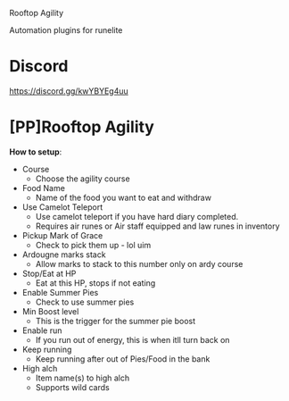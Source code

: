 Rooftop Agility 

Automation plugins for runelite

# Discord
https://discord.gg/kwYBYEg4uu

# [PP]Rooftop Agility

**How to setup**:

- Course
  - Choose the agility course
- Food Name
  - Name of the food you want to eat and withdraw
- Use Camelot Teleport
  - Use camelot teleport if you have hard diary completed.
  - Requires air runes or Air staff equipped and law runes in inventory
- Pickup Mark of Grace
  - Check to pick them up - lol uim
- Ardougne marks stack
  - Allow marks to stack to this number only on ardy course
- Stop/Eat at HP
  - Eat at this HP, stops if not eating
- Enable Summer Pies
  - Check to use summer pies
- Min Boost level
  - This is the trigger for the summer pie boost
- Enable run
  - If you run out of energy, this is when itll turn back on
- Keep running
  - Keep running after out of Pies/Food in the bank
- High alch
  - Item name(s) to high alch
  - Supports wild cards
